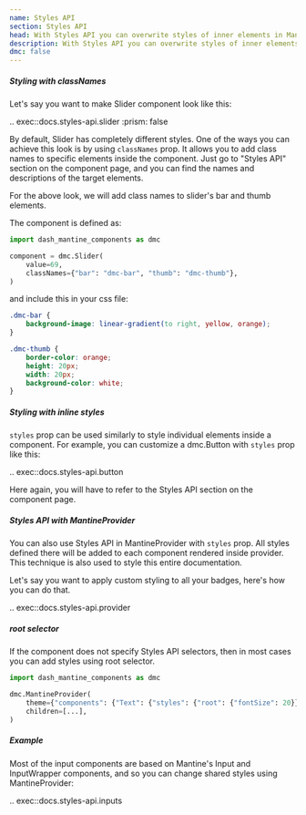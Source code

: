 ```yaml
---
name: Styles API
section: Styles API
head: With Styles API you can overwrite styles of inner elements in Mantine components with classNames or styles props.
description: With Styles API you can overwrite styles of inner elements in Mantine components with classNames or styles props.
dmc: false
---
```


##### Styling with classNames

Let's say you want to make Slider component look like this:

.. exec::docs.styles-api.slider
    :prism: false

By default, Slider has completely different styles. One of the ways you can achieve this look is by using `classNames`
prop. It allows you to add class names to specific elements inside the component. Just go to "Styles API" section on the
component page, and you can find the names and descriptions of the target elements.

For the above look, we will add class names to slider's bar and thumb elements.

The component is defined as:

```python
import dash_mantine_components as dmc

component = dmc.Slider(
    value=69,
    classNames={"bar": "dmc-bar", "thumb": "dmc-thumb"},
)
```

and include this in your css file:

```css
.dmc-bar {
    background-image: linear-gradient(to right, yellow, orange);
}

.dmc-thumb {
    border-color: orange;
    height: 20px;
    width: 20px;
    background-color: white;
}
```

##### Styling with inline styles

`styles` prop can be used similarly to style individual elements inside a component. For example, you can customize a
dmc.Button with `styles` prop like this:

.. exec::docs.styles-api.button

Here again, you will have to refer to the Styles API section on the component page.

##### Styles API with MantineProvider

You can also use Styles API in MantineProvider with `styles` prop. All styles defined there will be added to each
component rendered inside provider. This technique is also used to style this entire documentation.

Let's say you want to apply custom styling to all your badges, here's how you can do that.

.. exec::docs.styles-api.provider

##### root selector

If the component does not specify Styles API selectors, then in most cases you can add styles using root selector.

```python
import dash_mantine_components as dmc

dmc.MantineProvider(
    theme={"components": {"Text": {"styles": {"root": {"fontSize": 20}}}}},
    children=[...],
)
```

##### Example

Most of the input components are based on Mantine's Input and InputWrapper components, and so you can change shared
styles using MantineProvider:

.. exec::docs.styles-api.inputs
